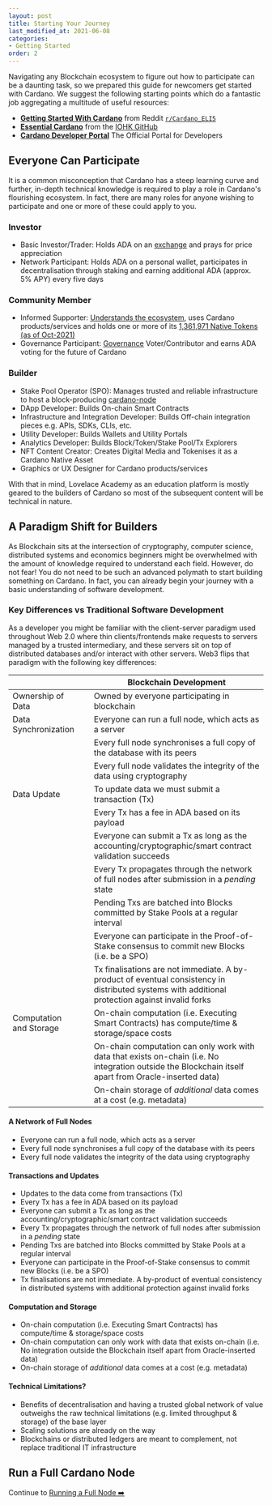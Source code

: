 ```yaml
---
layout: post
title: Starting Your Journey
last_modified_at: 2021-06-08
categories:
- Getting Started
order: 2
---
```


Navigating any Blockchain ecosystem to figure out how to participate can be a daunting task, so we prepared this guide for newcomers get started with Cardano. We suggest the following starting points which do a fantastic job aggregating a multitude of useful resources:
- [**Getting Started With Cardano**](https://www.reddit.com/r/Cardano_ELI5/wiki/index#wiki_getting_started_with_cardano) from Reddit [`r/Cardano_ELI5`](https://www.reddit.com/r/Cardano_ELI5)
- [**Essential Cardano**](https://github.com/input-output-hk/essential-cardano/blob/main/essential-cardano-list.md) from the [IOHK GitHub](https://github.com/input-output-hk)
- [**Cardano Developer Portal**](https://developers.cardano.org/) The Official Portal for Developers

## Everyone Can Participate
It is a common misconception that Cardano has a steep learning curve and further, in-depth technical knowledge is required to play a role in Cardano's flourishing ecosystem. In fact, there are many roles for anyone wishing to participate and one or more of these could apply to you. 

### Investor
- Basic Investor/Trader: Holds ADA on an [exchange](https://coinmarketcap.com/currencies/cardano/markets/) and prays for price appreciation 
- Network Participant: Holds ADA on a personal wallet, participates in decentralisation through staking and earning additional ADA (approx. 5% APY) every five days

### Community Member
- Informed Supporter: [Understands the ecosystem](https://github.com/input-output-hk/essential-cardano/blob/main/essential-cardano-list.md), uses Cardano products/services and holds one or more of its [1,361,971 Native Tokens (as of Oct-2021)](https://pool.pm/tokens)
- Governance Participant: [Governance](https://cardano.org/governance/) Voter/Contributor and earns ADA voting for the future of Cardano

### Builder
- Stake Pool Operator (SPO): Manages trusted and reliable infrastructure to host a block-producing [cardano-node](https://github.com/input-output-hk/cardano-node/)
- DApp Developer: Builds On-chain Smart Contracts
- Infrastructure and Integration Developer: Builds Off-chain integration pieces e.g. APIs, SDKs, CLIs, etc.
- Utility Developer: Builds Wallets and Utility Portals
- Analytics Developer: Builds Block/Token/Stake Pool/Tx Explorers 
- NFT Content Creator: Creates Digital Media and Tokenises it as a Cardano Native Asset
- Graphics or UX Designer for Cardano products/services

With that in mind, Lovelace Academy as an education platform is mostly geared to the builders of Cardano so most of the subsequent content will be technical in nature. 

## A Paradigm Shift for Builders
As Blockchain sits at the intersection of cryptography, computer science, distributed systems and economics beginners might be overwhelmed with the amount of knowledge required to understand each field. However, do not fear! You do not need to be such an advanced polymath to start building something on Cardano. In fact, you can already begin your journey with a basic understanding of software development.

### Key Differences vs Traditional Software Development
As a developer you might be familiar with the client-server paradigm used throughout Web 2.0 where thin clients/frontends make requests to servers managed by a trusted intermediary, and these servers sit on top of distributed databases and/or interact with other servers. Web3 flips that paradigm with the following key differences:

|   |   | Blockchain  Development   |
|---|---|---|
| Ownership of Data   |   | Owned by everyone participating in blockchain |
|Data Synchronization   |   |Everyone can run a full node, which acts as a server  |
|   |   | Every full node synchronises a full copy of the database with its peers  |
|   |   | Every full node validates the integrity of the data using cryptography  |
| Data Update  |   | To update data we must submit a transaction (Tx) |
|   |   | Every Tx has a fee in ADA based on its payload  |
|   |   | Everyone can submit a Tx as long as the accounting/cryptographic/smart contract validation succeeds  |
|   |   | Every Tx propagates through the network of full nodes after submission in a _pending_ state |
|   |   | Pending Txs are batched into Blocks committed by Stake Pools at a regular interval  |
|   |   | Everyone can participate in the Proof-of-Stake consensus to commit new Blocks (i.e. be a SPO)  |
|   |   | Tx finalisations are not immediate. A by-product of eventual consistency in distributed systems with additional protection against invalid forks  |
| Computation and Storage  |   | On-chain computation (i.e. Executing Smart Contracts) has compute/time & storage/space costs  |
|   |   | On-chain computation can only work with data that exists on-chain (i.e. No integration outside the Blockchain itself apart from Oracle-inserted data)  |
|   |   | On-chain storage of _additional_ data comes at a cost (e.g. metadata)  |


#### A Network of Full Nodes
- Everyone can run a full node, which acts as a server
- Every full node synchronises a full copy of the database with its peers
- Every full node validates the integrity of the data using cryptography

#### Transactions and Updates
- Updates to the data come from transactions (Tx)
- Every Tx has a fee in ADA based on its payload
- Everyone can submit a Tx as long as the accounting/cryptographic/smart contract validation succeeds
- Every Tx propagates through the network of full nodes after submission in a _pending_ state
- Pending Txs are batched into Blocks committed by Stake Pools at a regular interval
- Everyone can participate in the Proof-of-Stake consensus to commit new Blocks (i.e. be a SPO)
- Tx finalisations are not immediate. A by-product of eventual consistency in distributed systems with additional protection against invalid forks

#### Computation and Storage
- On-chain computation (i.e. Executing Smart Contracts) has compute/time & storage/space costs 
- On-chain computation can only work with data that exists on-chain (i.e. No integration outside the Blockchain itself apart from Oracle-inserted data)
- On-chain storage of _additional_ data comes at a cost (e.g. metadata)

#### Technical Limitations?
- Benefits of decentralisation and having a trusted global network of value outweighs the raw technical limitations (e.g. limited throughput & storage) of the base layer
- Scaling solutions are already on the way
- Blockchains or distributed ledgers are meant to complement, not replace traditional IT infrastructure

## Run a Full Cardano Node

Continue to [Running a Full Node ➡️](https://learn.lovelace.academy/getting-started/running-a-full-node/)